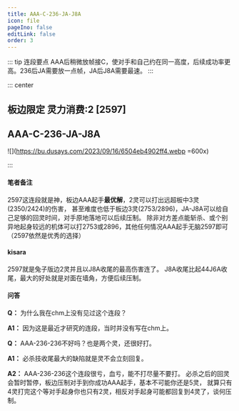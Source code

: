 ```yaml
---
title: AAA-C-236-JA-J8A
icon: file
pageIno: false
editLink: false
order: 3
---
```


::: tip 连段要点
AAA后稍微放帧接C，使对手和自己约在同一高度，后续成功率更高。236后JA需要放一点帧，JA后J8A需要最速。
:::

::: center
## **板边限定 灵力消费:2 [2597]** 
## **AAA-C-236-JA-J8A**

![](https://bu.dusays.com/2023/09/16/6504eb4902ff4.webp =600x)


:::

#### **笔者备注**
2597这连段就是神，板边AAA起手**最优解**，2灵可以打出远超板中3灵(2350/2424)的伤害，
甚至难度也低于板边3灵(2753/2896)，JA-J8A可以给自己足够的回灵时间，对手原地落地可以后续压制。
除非对方差点能斩杀、或个别异地起身较远的机体可以打2753或2896，其他任何情况AAA起手无脑2597即可（2597依然是优秀的选择）

#### **kisara**
2597就是兔子版边2灵并且以J8A收尾的最高伤害连了。
J8A收尾比起44J6A收尾，最大的好处就是对面在墙角，方便后续压制。

#### **问答**
**Q：** 为什么我在chm上没有见过这个连段？

**A1：** 因为这是最近才研究的连段，当时并没有写在chm上。

**Q：** AAA-236-236不好吗？也是两个灵，还很好打。

**A1：** 必杀技收尾最大的缺陷就是灵不会立刻回复。

**A2：** AAA-236-236这个连段很亏，血亏，能不打尽量不要打。
必杀之后的回灵会暂时暂停，板边压制对手到你成功AAA起手，基本不可能你还是5灵，
就算只有4灵打完这个等对手起身你也只有2灵，相反对手起身可能都回复到4灵了，谈何压制。